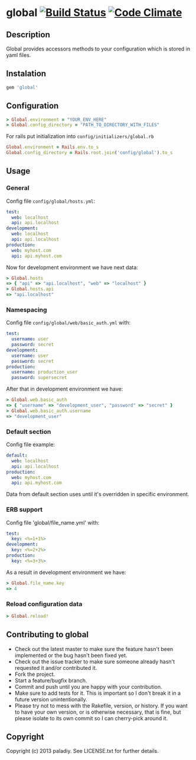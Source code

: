 # global [![Build Status](https://travis-ci.org/railsware/global.png)](https://travis-ci.org/railsware/global) [![Code Climate](https://codeclimate.com/github/railsware/global.png)](https://codeclimate.com/github/railsware/global)

## Description

Global provides accessors methods to your configuration which is stored in yaml files.

## Instalation

```ruby
gem 'global'
```

## Configuration

```ruby
> Global.environment = "YOUR_ENV_HERE"
> Global.config_directory = "PATH_TO_DIRECTORY_WITH_FILES"
```

For rails put initialization into `config/initializers/global.rb`

```ruby
Global.environment = Rails.env.to_s
Global.config_directory = Rails.root.join('config/global').to_s
```

## Usage

### General

Config file `config/global/hosts.yml`:

```yml
test:
  web: localhost
  api: api.localhost
development:
  web: localhost
  api: api.localhost
production:
  web: myhost.com
  api: api.myhost.com
```

Now for development environment we have next data:

```ruby
> Global.hosts
=> { "api" => "api.localhost", "web" => "localhost" }
> Global.hosts.api
=> "api.localhost"
```

### Namespacing

Config file `config/global/web/basic_auth.yml` with:

```yml
test:
  username: user
  password: secret
development:
  username: user
  password: secret
production:
  username: production_user
  password: supersecret
```

After that in development environment we have:

```ruby
> Global.web.basic_auth
=> { "username" => "development_user", "password" => "secret" }
> Global.web.basic_auth.username
=> "development_user"
```

### Default section

Config file example:

```yml
default:
  web: localhost
  api: api.localhost
production:
  web: myhost.com
  api: api.myhost.com
```

Data from default section uses until it's overridden in specific environment.

### ERB support

Config file 'global/file_name.yml' with:

```yml
test:
  key: <%=1+1%>
development:
  key: <%=2+2%>
production:
  key: <%=3+3%>
```

As a result in development environment we have:

```ruby
> Global.file_name.key
=> 4
```

### Reload configuration data

```ruby
> Global.reload!
```

## Contributing to global

* Check out the latest master to make sure the feature hasn't been implemented or the bug hasn't been fixed yet.
* Check out the issue tracker to make sure someone already hasn't requested it and/or contributed it.
* Fork the project.
* Start a feature/bugfix branch.
* Commit and push until you are happy with your contribution.
* Make sure to add tests for it. This is important so I don't break it in a future version unintentionally.
* Please try not to mess with the Rakefile, version, or history. If you want to have your own version, or is otherwise necessary, that is fine, but please isolate to its own commit so I can cherry-pick around it.

## Copyright

Copyright (c) 2013 paladiy. See LICENSE.txt for
further details.

